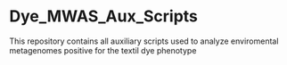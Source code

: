 # Dye_MWAS_Aux_Scripts
This repository contains all auxiliary scripts used to analyze enviromental metagenomes positive for the textil dye phenotype
